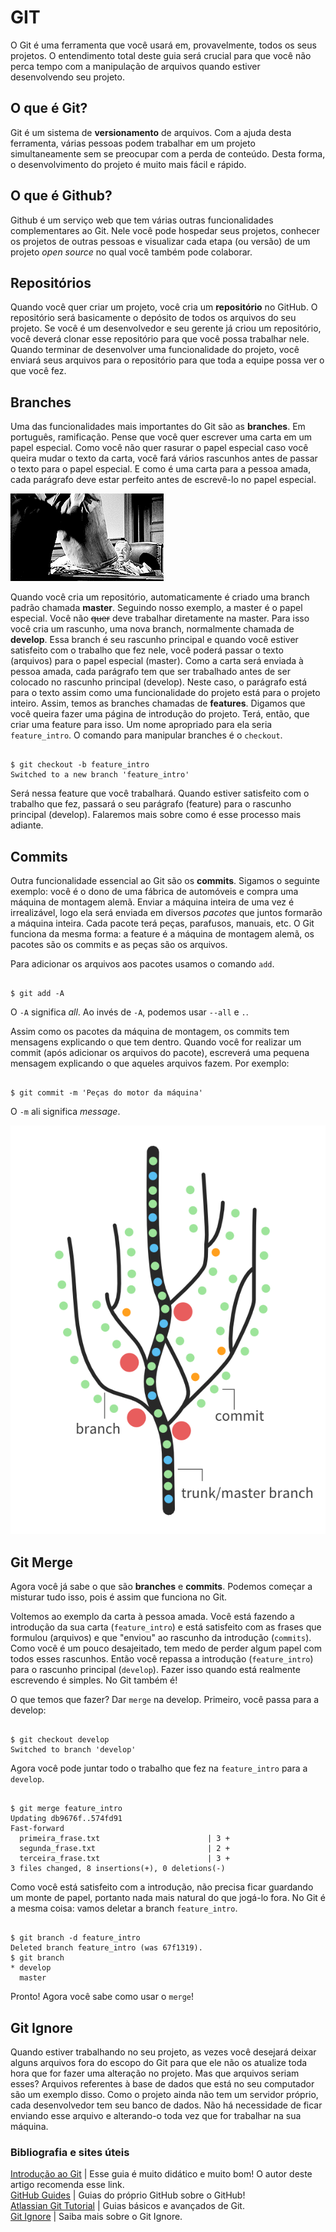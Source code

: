 # GIT

O Git é uma ferramenta que você usará em, provavelmente, todos os seus projetos. O entendimento total deste guia será crucial para que você não perca tempo com a manipulação de arquivos quando estiver desenvolvendo seu projeto.

## O que é Git?

Git é um sistema de **versionamento** de arquivos. Com a ajuda desta ferramenta, várias pessoas podem trabalhar em um projeto simultaneamente sem se preocupar com a perda de conteúdo. Desta forma, o desenvolvimento do projeto é muito mais fácil e rápido.

## O que é Github?

Github é um serviço web que tem várias outras funcionalidades complementares ao Git. Nele você pode hospedar seus projetos, conhecer os projetos de outras pessoas e visualizar cada etapa (ou versão) de um projeto *open source* no qual você também pode colaborar.

## Repositórios

Quando você quer criar um projeto, você cria um **repositório** no GitHub. O repositório será basicamente o depósito de todos os arquivos do seu projeto. Se você é um desenvolvedor e seu gerente já criou um repositório, você deverá clonar esse repositório para que você possa trabalhar nele. Quando terminar de desenvolver uma funcionalidade do projeto, você enviará seus arquivos para o repositório para que toda a equipe possa ver o que você fez.

## Branches

Uma das funcionalidades mais importantes do Git são as **branches**. Em português, ramificação. Pense que você quer escrever uma carta em um papel especial. Como você não quer rasurar o papel especial caso você queira mudar o texto da carta, você fará vários rascunhos antes de passar o texto para o papel especial. E como é uma carta para a pessoa amada, cada parágrafo deve estar perfeito antes de escrevê-lo no papel especial. 

![Mail](/images/mail.gif)

Quando você cria um repositório, automaticamente é criado uma branch padrão chamada **master**. Seguindo nosso exemplo, a master é o papel especial. Você não ~~quer~~ deve trabalhar diretamente na master. Para isso você cria um rascunho, uma nova branch, normalmente chamada de **develop**. Essa branch é seu rascunho principal e quando você estiver satisfeito com o trabalho que fez nele, você poderá passar o texto (arquivos) para o papel especial (master). Como a carta será enviada à pessoa amada, cada parágrafo tem que ser trabalhado antes de ser colocado no rascunho principal (develop). Neste caso, o parágrafo está para o texto assim como uma funcionalidade do projeto está para o projeto inteiro. Assim, temos as branches chamadas de **features**. Digamos que você queira fazer uma página de introdução do projeto. Terá, então, que criar uma feature para isso. Um nome apropriado para ela seria `feature_intro`. O comando para manipular branches é o `checkout`.

```shell

$ git checkout -b feature_intro
Switched to a new branch 'feature_intro'

```
Será nessa feature que você trabalhará. Quando estiver satisfeito com o trabalho que fez, passará o seu parágrafo (feature) para o rascunho principal (develop). Falaremos mais sobre como é esse processo mais adiante.

## Commits

Outra funcionalidade essencial ao Git são os **commits**. Sigamos o seguinte exemplo: você é o dono de uma fábrica de automóveis e compra uma máquina de montagem alemã. Enviar a máquina inteira de uma vez é irrealizável, logo ela será enviada em diversos *pacotes* que juntos formarão a máquina inteira. Cada pacote terá peças, parafusos, manuais, etc. O Git funciona da mesma forma: a feature é a máquina de montagem alemã, os pacotes são os commits e as peças são os arquivos.

Para adicionar os arquivos aos pacotes usamos o comando `add`.

```shell

$ git add -A

```
O `-A` significa *all*. Ao invés de `-A`, podemos usar `--all` e `.`.

Assim como os pacotes da máquina de montagem, os commits tem mensagens explicando o que tem dentro. Quando você for realizar um commit (após adicionar os arquivos do pacote), escreverá uma pequena mensagem explicando o que aqueles arquivos fazem. Por exemplo: 

```shell

$ git commit -m 'Peças do motor da máquina'

``` 
O `-m` ali significa *message*. 

![Repository Diagram](/images/repositorydiagram.png)

## Git Merge

Agora você já sabe o que são **branches** e **commits**. Podemos começar a misturar tudo isso, pois é assim que funciona no Git. 

Voltemos ao exemplo da carta à pessoa amada. Você está fazendo a introdução da sua carta (`feature_intro`) e está satisfeito com as frases que formulou (arquivos) e que "enviou" ao rascunho da introdução (`commits`). Como você é um pouco desajeitado, tem medo de perder algum papel com todos esses rascunhos. Então você repassa a introdução (`feature_intro`) para o rascunho principal (`develop`). Fazer isso quando está realmente escrevendo é simples. No Git também é!

O que temos que fazer? Dar `merge` na develop. Primeiro, você passa para a develop:

```shell

$ git checkout develop
Switched to branch 'develop'

``` 

Agora você pode juntar todo o trabalho que fez na `feature_intro` para a `develop`.

```shell

$ git merge feature_intro
Updating db9676f..574fd91
Fast-forward
  primeira_frase.txt 						| 3 +
  segunda_frase.txt 						| 2 +
  terceira_frase.txt 						| 3 +
3 files changed, 8 insertions(+), 0 deletions(-)

```

Como você está satisfeito com a introdução, não precisa ficar guardando um monte de papel, portanto nada mais natural do que jogá-lo fora. No Git é a mesma coisa: vamos deletar a branch `feature_intro`.

```shell

$ git branch -d feature_intro
Deleted branch feature_intro (was 67f1319).
$ git branch
* develop
  master

``` 

Pronto! Agora você sabe como usar o `merge`!

## Git Ignore

Quando estiver trabalhando no seu projeto, as vezes você desejará deixar alguns arquivos fora do escopo do Git para que ele não os atualize toda hora que for fazer uma alteração no projeto. Mas que arquivos seriam esses? Arquivos referentes à base de dados que está no seu computador são um exemplo disso. Como o projeto ainda não tem um servidor próprio, cada desenvolvedor tem seu banco de dados. Não há necessidade de ficar enviando esse arquivo e alterando-o toda vez que for trabalhar na sua máquina.

### Bibliografia e sites úteis

[Introdução ao Git](http://tableless.com.br/tudo-que-voce-queria-saber-sobre-git-e-github-mas-tinha-vergonha-de-perguntar/) | Esse guia é muito didático e muito bom! O autor deste artigo recomenda esse link. <br/>
[GitHub Guides](https://guides.github.com/) | Guias do próprio GitHub sobre o GitHub!<br/>
[Atlassian Git Tutorial](https://www.atlassian.com/git/tutorials/) | Guias básicos e avançados de Git.<br/>
[Git Ignore](https://help.github.com/articles/ignoring-files/) | Saiba mais sobre o Git Ignore.<br/>